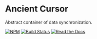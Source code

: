 # Ancient Cursor

Abstract container of data synchronization.

[![NPM](https://img.shields.io/npm/v/ancient-cursor.svg)](https://www.npmjs.com/package/ancient-cursor)
[![Build Status](https://travis-ci.org/AncientSouls/Cursor.svg?branch=master)](https://travis-ci.org/AncientSouls/Cursor)
[![Read the Docs](https://img.shields.io/readthedocs/pip.svg)](https://ancientsouls.github.io/)